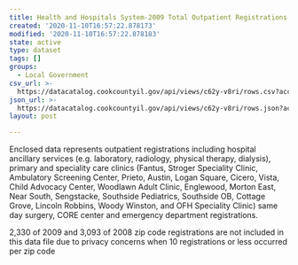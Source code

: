 ```yaml
---
title: Health and Hospitals System-2009 Total Outpatient Registrations By ZIP
created: '2020-11-10T16:57:22.878173'
modified: '2020-11-10T16:57:22.878183'
state: active
type: dataset
tags: []
groups:
  - Local Government
csv_url: >-
  https://datacatalog.cookcountyil.gov/api/views/c62y-v8ri/rows.csv?accessType=DOWNLOAD
json_url: >-
  https://datacatalog.cookcountyil.gov/api/views/c62y-v8ri/rows.json?accessType=DOWNLOAD
layout: post

---
```

Enclosed data represents outpatient registrations including hospital ancillary services (e.g. laboratory, radiology, physical therapy, dialysis), primary and speciality care clinics (Fantus, Stroger Speciality Clinic, Ambulatory Screening Center, Prieto, Austin, Logan Square, Cicero, Vista, Child Advocacy Center, Woodlawn Adult Clinic, Englewood, Morton East, Near South, Sengstacke, Southside Pediatrics, Southside OB, Cottage Grove, Lincoln Robbins, Woody Winston, and OFH Speciality Clinic) same day surgery, CORE center and emergency department registrations.

2,330 of 2009 and 3,093 of 2008 zip code registrations are not included in this data file due to privacy concerns when 10 registrations or less occurred per zip code
